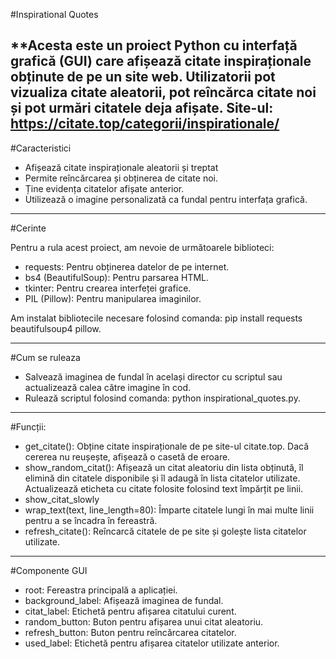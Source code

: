 #Inspirational Quotes

**Acesta este un proiect Python cu interfață grafică (GUI) care afișează citate inspiraționale obținute de pe un site web. Utilizatorii pot vizualiza citate aleatorii, pot reîncărca citate noi și pot urmări citatele deja afișate.
Site-ul: https://citate.top/categorii/inspirationale/
---

#Caracteristici

- Afișează citate inspiraționale aleatorii și treptat
- Permite reîncărcarea și obținerea de citate noi.
- Ține evidența citatelor afișate anterior.
- Utilizează o imagine personalizată ca fundal pentru interfața grafică.
---
#Cerinte

Pentru a rula acest proiect, am nevoie de următoarele biblioteci:
- requests: Pentru obținerea datelor de pe internet.
- bs4 (BeautifulSoup): Pentru parsarea HTML. 
- tkinter: Pentru crearea interfeței grafice. 
- PIL (Pillow): Pentru manipularea imaginilor.

Am instalat bibliotecile necesare folosind comanda: pip install requests beautifulsoup4 pillow.

---
#Cum se ruleaza

- Salvează imaginea de fundal în același director cu scriptul sau actualizează calea către imagine în cod.
- Rulează scriptul folosind comanda: python inspirational_quotes.py.

---
#Funcții:

- get_citate(): Obține citate inspiraționale de pe site-ul citate.top. Dacă cererea nu reușește, afișează o casetă de eroare. 
- show_random_citat(): Afișează un citat aleatoriu din lista obținută, îl elimină din citatele disponibile și îl adaugă în lista citatelor utilizate. Actualizează eticheta cu citate folosite folosind text împărțit pe linii. 
- show_citat_slowly
- wrap_text(text, line_length=80): Împarte citatele lungi în mai multe linii pentru a se încadra în fereastră. 
- refresh_citate(): Reîncarcă citatele de pe site și golește lista citatelor utilizate.
---
#Componente GUI

- root: Fereastra principală a aplicației. 
- background_label: Afișează imaginea de fundal. 
- citat_label: Etichetă pentru afișarea citatului curent. 
- random_button: Buton pentru afișarea unui citat aleatoriu. 
- refresh_button: Buton pentru reîncărcarea citatelor. 
- used_label: Etichetă pentru afișarea citatelor utilizate anterior.